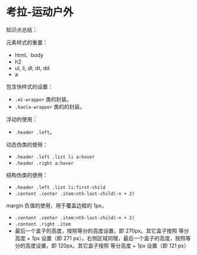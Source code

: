 # 考拉-运动户外

知识点总结：

元素样式的重置：

- html、body
- h2
- ul, li, dl, dt, dd
- a

包含快样式的设置：

- `.mi-wrapper` 类的封装。
- `.kaola-wrapper` 类的的封装。

浮动的使用：

- `.header .left`。

动态伪类的使用：

- `.header .left .list li a:hover`
- `.header .right a:hover`

结构伪类的使用：

- `.header .left .list li:first-child`
- `.content .center .item:nth-last-child(-n + 2)`

margin 负值的使用，用于覆盖边框的 1px。

- `.content .center .item:nth-last-child(-n + 2)`
- `.content .right .item`
- 最后一个盒子的高度，按照等分的高度设置，即 270px。其它盒子按照 等分高度 + 1px 设置（即 271 px）。右侧区域同理，最后一个盒子的高度，按照等分的高度设置，即 120px。其它盒子按照 等分高度 + 1px 设置（即 121 px）
